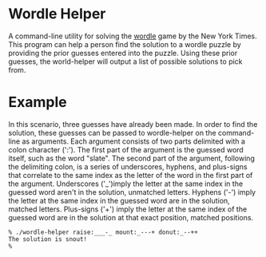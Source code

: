 # Wordle Helper

A command-line utility for solving the [wordle](https://www.nytimes.com/games/wordle/index.html) game by the New York Times.
This program can help a person find the solution to a wordle puzzle by providing the prior guesses entered into the puzzle.
Using these prior guesses, the world-helper will output a list of possible solutions to pick from.

# Example
In this scenario, three guesses have already been made.
In order to find the solution,
these guesses can be passed to wordle-helper on the command-line as arguments.
Each argument consists of two parts delimited with a colon character (':').
The first part of the argument is the guessed word itself, such as the word "slate".
The second part of the argument, following the delimiting colon, is a series of underscores, hyphens, and plus-signs that correlate to the same index as the letter of the word in the first part of the argument.
Underscores ('_')imply the letter at the same index in the guessed word aren't in the solution, unmatched letters.
Hyphens ('-') imply the letter at the same index in the guessed word are in the solution, matched letters.
Plus-signs ('+') imply the letter at the same index of the guessed word are in the solution at that exact position, matched positions.
```
% ./wordle-helper raise:___-_ mount:_---+ donut:_--++
The solution is snout!
%
```
